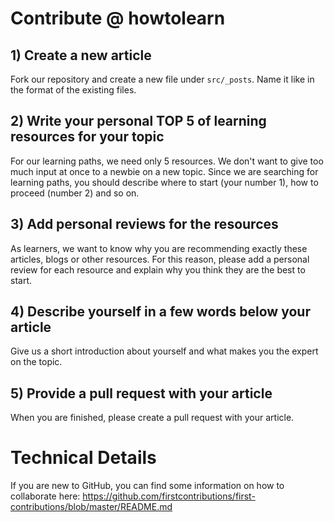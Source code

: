 # Contribute @ howtolearn

## 1) Create a new article
Fork our repository and create a new file under `src/_posts`. Name it like in the format of the existing files.

## 2) Write your personal TOP 5 of learning resources for your topic
For our learning paths, we need only 5 resources. We don't want to give too much input at once to a newbie on a new topic. Since we are searching for learning paths, you should describe where to start (your number 1), how to proceed (number 2) and so on.

## 3) Add personal reviews for the resources
As learners, we want to know why you are recommending exactly these articles, blogs or other resources. For this reason,
please add a personal review for each resource and explain why you think they are the best to start.

## 4) Describe yourself in a few words below your article
Give us a short introduction about yourself and what makes you the expert on the topic.

## 5) Provide a pull request with your article
When you are finished, please create a pull request with your article.

# Technical Details
If you are new to GitHub, you can find some information on how to collaborate here: https://github.com/firstcontributions/first-contributions/blob/master/README.md
